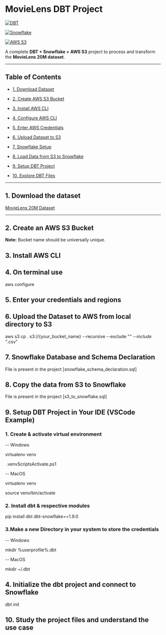 # MovieLens DBT Project



[![DBT](https://img.shields.io/badge/DBT-v1.9.0-blue)](https://www.getdbt.com/)  

[![Snowflake](https://img.shields.io/badge/Snowflake-Data%20Warehouse-blue)](https://www.snowflake.com/)  

[![AWS S3](https://img.shields.io/badge/AWS%20S3-Storage-orange)](https://aws.amazon.com/s3/)  



A complete **DBT + Snowflake + AWS S3** project to process and transform the **MovieLens 20M dataset**.



---



## Table of Contents

- [1. Download Dataset](#1-download-the-dataset)

- [2. Create AWS S3 Bucket](#2-create-an-aws-s3-bucket)

- [3. Install AWS CLI](#3-install-aws-cli)

- [4. Configure AWS CLI](#4-on-terminal-use)

- [5. Enter AWS Credentials](#5-enter-your-credentials-and-regions)

- [6. Upload Dataset to S3](#6-upload-the-dataset-to-aws-from-local-directory-to-s3)

- [7. Snowflake Setup](#7-snowflake-database-and-schema-declaration)

- [8. Load Data from S3 to Snowflake](#8-copy-the-data-from-s3-to-snowflake)

- [9. Setup DBT Project](#9-setup-dbt-project-in-your-ide-vscode-example)

- [10. Explore DBT Files](#10-use-the-dbt-files-to-go-through-each-and-every-folder)



---



## **1. Download the dataset**

[MovieLens 20M Dataset](https://grouplens.org/datasets/movielens/20m/)



---



## **2. Create an AWS S3 Bucket**

**Note:** Bucket name should be universally unique.



## **3. Install AWS CLI**



## **4. On terminal use**

aws configure



## **5. Enter your credentials and regions**



## **6. Upload the Dataset to AWS from local directory to S3**

aws s3 cp . s3://{your_bucket_name} --recursive --exclude "*" --include "*.csv"



## **7. Snowflake Database and Schema Declaration**

File is present in the project [snowflake_schema_declaration.sql]



## **8. Copy the data from S3 to Snowflake**

File is present in the project [s3_to_snowflake.sql]



## **9. Setup DBT Project in Your IDE (VSCode Example)**

### **1. Create & activate virtual environment**

-- Windows

virtualenv venv

&nbsp;.venvScriptsActivate.ps1



-- MacOS

virtualenv venv

source venv/bin/activate



### **2. Install dbt & respective modules**

pip install dbt dbt-snowflake==1.9.0



### **3.Make a new Directory in your system to store the credentials**

-- Windows

mkdir %userprofile%.dbt



-- MacOS

mkdir ~/.dbt





## **4. Initialize the dbt project and connect to Snowflake**

dbt init



## **10. Study the project files and understand the use case**

